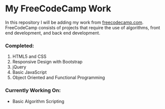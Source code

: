 # My FreeCodeCamp Work

In this repository I will be adding my work from [freecodecamp.com](www.freecodecamp.com). FreeCodeCamp consists of projects that require the use of algorithms, front end development, and back end development. 

### Completed:
1. HTML5 and CSS
2. Responsive Design with Bootstrap
3. jQuery
4. Basic JavaScript
5. Object Oriented and Functional Programming

### Currently Working On:
- Basic Algorithm Scripting
